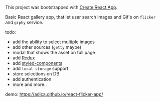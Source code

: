 This project was bootstrapped with [Create React App](https://github.com/facebook/create-react-app).

Basic React gallery app, that let user search images and Gif's on `flicker` and `giphy` service.

todo:
* add the ability to select multiple images
* add other sources (`getty` maybe)
* modal that shows the asset on full page
* add [Redux](https://redux.js.org/)
* add [styled-components](https://styled-components.com)
* add `local-storage` support
* store selections on DB
* add authentication
* more and more..


demo:
https://adica.github.io/react-flicker-app/
